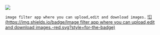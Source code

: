 [![](https://img.shields.io/badge/FilterPlus-red.svg?style=for-the-badge)](https://javascriptdevelopment.github.io/filterPlus/)

`image filter app where you can upload,edit and download images.`
[![](https://img.shields.io/badge/Image filter app where you can upload,edit and download images.-red.svg?style=for-the-badge)](https://javascriptdevelopment.github.io/filterPlus/)

